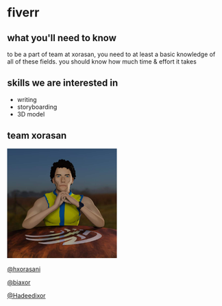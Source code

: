 # fiverr

## what you'll need to know

to be a part of team at xorasan, you need to at least a basic knowledge of all of these fields. you should know how much time & effort it takes

## skills we are interested in

* writing
* storyboarding
* 3D model

## team xorasan
<a href=sooraat/hxorasani-1.jpg><img src=sooraat/hxorasani-1.jpg width=256 height=256></a>
  
[@hxorasani](https://github.com/hxorasani)  

[@biaxor](https://github.com/biaxor)  

[@Hadeedixor](https://github.com/Hadeedixor)  



